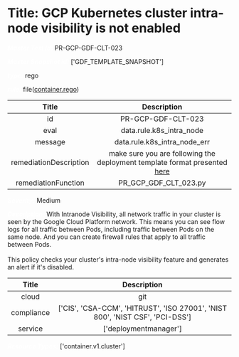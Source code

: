 



# Title: GCP Kubernetes cluster intra-node visibility is not enabled


***<font color="white">Master Test Id:</font>*** PR-GCP-GDF-CLT-023

***<font color="white">Master Snapshot Id:</font>*** ['GDF_TEMPLATE_SNAPSHOT']

***<font color="white">type:</font>*** rego

***<font color="white">rule:</font>*** file([container.rego])  
  
  
  
  

|Title|Description|
| :---: | :---: |
|id|PR-GCP-GDF-CLT-023|
|eval|data.rule.k8s_intra_node|
|message|data.rule.k8s_intra_node_err|
|remediationDescription|make sure you are following the deployment template format presented <a href='https://cloud.google.com/kubernetes-engine/docs/reference/rest/v1/projects.locations.clusters' target='_blank'>here</a>|
|remediationFunction|PR_GCP_GDF_CLT_023.py|


***<font color="white">Severity:</font>*** Medium

***<font color="white">Description:</font>*** With Intranode Visibility, all network traffic in your cluster is seen by the Google Cloud Platform network. This means you can see flow logs for all traffic between Pods, including traffic between Pods on the same node. And you can create firewall rules that apply to all traffic between Pods.<br><br> This policy checks your cluster's intra-node visibility feature and generates an alert if it's disabled.  
  
  

|Title|Description|
| :---: | :---: |
|cloud|git|
|compliance|['CIS', 'CSA-CCM', 'HITRUST', 'ISO 27001', 'NIST 800', 'NIST CSF', 'PCI-DSS']|
|service|['deploymentmanager']|


***<font color="white">Resource Types:</font>*** ['container.v1.cluster']


[container.rego]: https://github.com/prancer-io/prancer-compliance-test/tree/master/google/iac/container.rego
